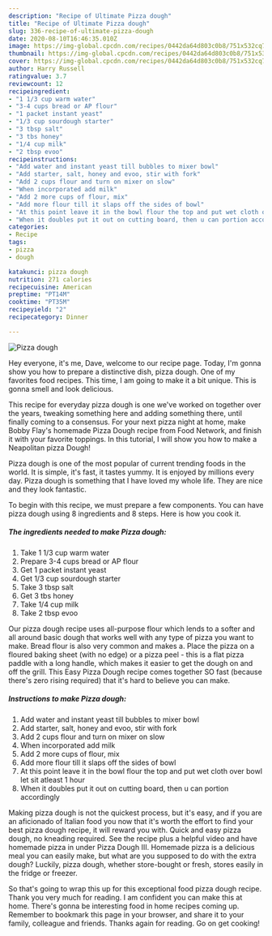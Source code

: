 ```yaml
---
description: "Recipe of Ultimate Pizza dough"
title: "Recipe of Ultimate Pizza dough"
slug: 336-recipe-of-ultimate-pizza-dough
date: 2020-08-10T16:46:35.010Z
image: https://img-global.cpcdn.com/recipes/0442da64d803c0b8/751x532cq70/pizza-dough-recipe-main-photo.jpg
thumbnail: https://img-global.cpcdn.com/recipes/0442da64d803c0b8/751x532cq70/pizza-dough-recipe-main-photo.jpg
cover: https://img-global.cpcdn.com/recipes/0442da64d803c0b8/751x532cq70/pizza-dough-recipe-main-photo.jpg
author: Harry Russell
ratingvalue: 3.7
reviewcount: 12
recipeingredient:
- "1 1/3 cup warm water"
- "3-4 cups bread or AP flour"
- "1 packet instant yeast"
- "1/3 cup sourdough starter"
- "3 tbsp salt"
- "3 tbs honey"
- "1/4 cup milk"
- "2 tbsp evoo"
recipeinstructions:
- "Add water and instant yeast till bubbles to mixer bowl"
- "Add starter, salt, honey and evoo, stir with fork"
- "Add 2 cups flour and turn on mixer on slow"
- "When incorporated add milk"
- "Add 2 more cups of flour, mix"
- "Add more flour till it slaps off the sides of bowl"
- "At this point leave it in the bowl flour the top and put wet cloth over bowl let sit atleast 1 hour"
- "When it doubles put it out on cutting board, then u can portion accordingly"
categories:
- Recipe
tags:
- pizza
- dough

katakunci: pizza dough 
nutrition: 271 calories
recipecuisine: American
preptime: "PT14M"
cooktime: "PT35M"
recipeyield: "2"
recipecategory: Dinner

---
```



![Pizza dough](https://img-global.cpcdn.com/recipes/0442da64d803c0b8/751x532cq70/pizza-dough-recipe-main-photo.jpg)

Hey everyone, it's me, Dave, welcome to our recipe page. Today, I'm gonna show you how to prepare a distinctive dish, pizza dough. One of my favorites food recipes. This time, I am going to make it a bit unique. This is gonna smell and look delicious.

This recipe for everyday pizza dough is one we&#39;ve worked on together over the years, tweaking something here and adding something there, until finally coming to a consensus. For your next pizza night at home, make Bobby Flay&#39;s homemade Pizza Dough recipe from Food Network, and finish it with your favorite toppings. In this tutorial, I will show you how to make a Neapolitan pizza Dough!

Pizza dough is one of the most popular of current trending foods in the world. It is simple, it's fast, it tastes yummy. It is enjoyed by millions every day. Pizza dough is something that I have loved my whole life. They are nice and they look fantastic.


To begin with this recipe, we must prepare a few components. You can have pizza dough using 8 ingredients and 8 steps. Here is how you cook it.

<!--inarticleads1-->

##### The ingredients needed to make Pizza dough:

1. Take 1 1/3 cup warm water
1. Prepare 3-4 cups bread or AP flour
1. Get 1 packet instant yeast
1. Get 1/3 cup sourdough starter
1. Take 3 tbsp salt
1. Get 3 tbs honey
1. Take 1/4 cup milk
1. Take 2 tbsp evoo


Our pizza dough recipe uses all-purpose flour which lends to a softer and all around basic dough that works well with any type of pizza you want to make. Bread flour is also very common and makes a. Place the pizza on a floured baking sheet (with no edge) or a pizza peel - this is a flat pizza paddle with a long handle, which makes it easier to get the dough on and off the grill. This Easy Pizza Dough recipe comes together SO fast (because there&#39;s zero rising required) that it&#39;s hard to believe you can make. 

<!--inarticleads2-->

##### Instructions to make Pizza dough:

1. Add water and instant yeast till bubbles to mixer bowl
1. Add starter, salt, honey and evoo, stir with fork
1. Add 2 cups flour and turn on mixer on slow
1. When incorporated add milk
1. Add 2 more cups of flour, mix
1. Add more flour till it slaps off the sides of bowl
1. At this point leave it in the bowl flour the top and put wet cloth over bowl let sit atleast 1 hour
1. When it doubles put it out on cutting board, then u can portion accordingly


Making pizza dough is not the quickest process, but it&#39;s easy, and if you are an aficionado of Italian food you now that it&#39;s worth the effort to find your best pizza dough recipe, it will reward you with. Quick and easy pizza dough, no kneading required. See the recipe plus a helpful video and have homemade pizza in under Pizza Dough III. Homemade pizza is a delicious meal you can easily make, but what are you supposed to do with the extra dough? Luckily, pizza dough, whether store-bought or fresh, stores easily in the fridge or freezer. 

So that's going to wrap this up for this exceptional food pizza dough recipe. Thank you very much for reading. I am confident you can make this at home. There's gonna be interesting food in home recipes coming up. Remember to bookmark this page in your browser, and share it to your family, colleague and friends. Thanks again for reading. Go on get cooking!
